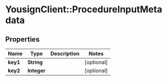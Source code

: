 # YousignClient::ProcedureInputMetadata

## Properties
Name | Type | Description | Notes
------------ | ------------- | ------------- | -------------
**key1** | **String** |  | [optional] 
**key2** | **Integer** |  | [optional] 


